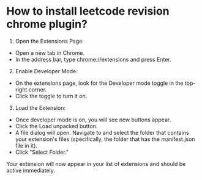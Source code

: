 # How to install leetcode revision chrome plugin?

1. Open the Extensions Page:
  - Open a new tab in Chrome.
  - In the address bar, type chrome://extensions and press Enter.

2.  Enable Developer Mode:
  - On the extensions page, look for the Developer mode toggle in the top-right corner.
  - Click the toggle to turn it on.
3. Load the Extension:
  - Once developer mode is on, you will see new buttons appear.
  - Click the Load unpacked button.
  - A file dialog will open. Navigate to and select the folder that contains your extension's files (specifically, the folder that has the manifest.json file in it).
  - Click "Select Folder."

Your extension will now appear in your list of extensions and should be active immediately. 
